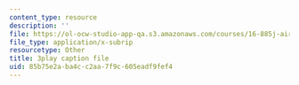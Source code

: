 ```yaml
---
content_type: resource
description: ''
file: https://ol-ocw-studio-app-qa.s3.amazonaws.com/courses/16-885j-aircraft-systems-engineering-fall-2005/85b75e2aba4cc2aa7f9c605eadf9fef4_OksC02Xqe7Q.srt
file_type: application/x-subrip
resourcetype: Other
title: 3play caption file
uid: 85b75e2a-ba4c-c2aa-7f9c-605eadf9fef4
---
```

